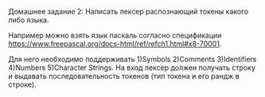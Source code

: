 Домашнее задание 2: Написать лексер распознающий токены какого либо языка.

Например можно взять язык паскаль согласно спецификации https://www.freepascal.org/docs-html/ref/refch1.html#x8-70001. 

Для него необходимо поддерживать 1)Symbols 2)Comments 3)Identifiers 4)Numbers 5)Character Strings. На вход лексер должен получать строку и выдавать последовательность токенов (тип токена и его рандж в строке). 
